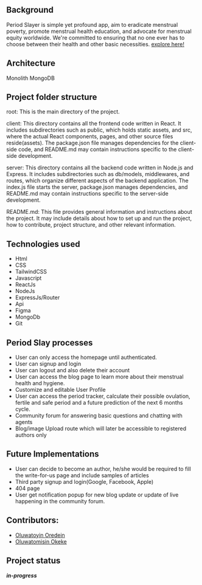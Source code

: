 ## Background

Period Slayer is simple yet profound app, aim to eradicate menstrual poverty, promote menstrual health education, and advocate for menstrual equity worldwide. We're committed to ensuring that no one ever has to choose between their health and other basic necessities.
[explore here!](https://period-slay.vercel.app/)

## Architecture

Monolith MongoDB

## Project folder structure

root: This is the main directory of the project.

client: This directory contains all the frontend code written in React. It includes subdirectories such as public, which holds static assets, and src, where the actual React components, pages, and other source files reside(assets). The package.json file manages dependencies for the client-side code, and README.md may contain instructions specific to the client-side development.

server: This directory contains all the backend code written in Node.js and Express. It includes subdirectories such as db/models, middlewares, and routes, which organize different aspects of the backend application. The index.js file starts the server, package.json manages dependencies, and README.md may contain instructions specific to the server-side development.

README.md: This file provides general information and instructions about the project. It may include details about how to set up and run the project, how to contribute, project structure, and other relevant information.

## Technologies used

- Html
- CSS
- TailwindCSS
- Javascript
- ReactJs
- NodeJs
- ExpressJs/Router
- Api
- Figma
- MongoDb
- Git

## Period Slay processes

- User can only access the homepage until authenticated.
- User can signup and login
- User can logout and also delete their account
- User can access the blog page to learn more about their menstrual health and hygiene.
- Customize and editable User Profile
- User can access the period tracker, calculate their possible ovulation, fertile and safe period and a future prediction of the next 6 months cycle.
- Community forum for answering basic questions and chatting with agents
- Blog/image Upload route which will later be accessible to registered authors only

## Future Implementations

- User can decide to become an author, he/she would be required to fill the write-for-us page and include samples of articles
- Third party signup and login(Google, Facebook, Apple)
- 404 page
- User get notification popup for new blog update or update of live happening in the community forum.

## Contributors:

- [Oluwatoyin Oredein](https://github.com/codinBabe)
- [Oluwatomisin Okeke](https://github.com/Ugegbe-oyibo)

## Project status

**_in-progress_**
